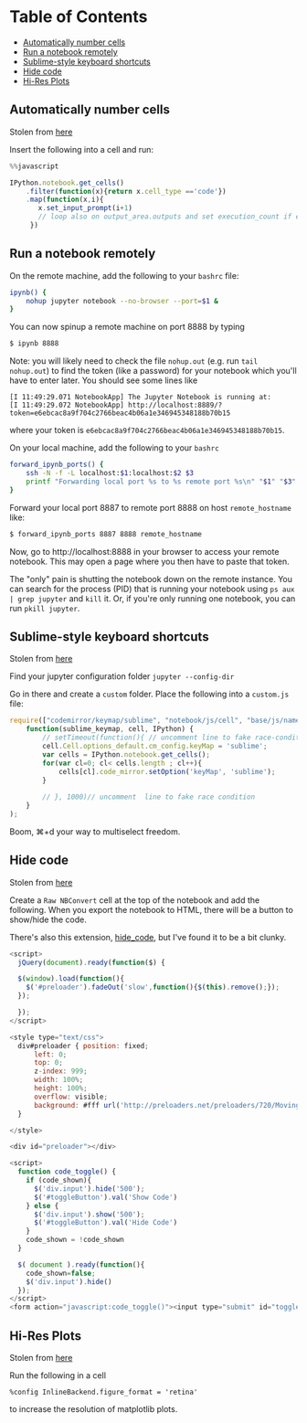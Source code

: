 # Table of Contents

- [Automatically number cells](#automatically-number-cells)
- [Run a notebook remotely](#run-a-notebook-remotely)
- [Sublime-style keyboard shortcuts](#sublime-style-keyboard-shortcuts)
- [Hide code](#hide-code)
- [Hi-Res Plots](#hi-res-plots)

## Automatically number cells

Stolen from [here](https://github.com/ipython/ipython/issues/6906)

Insert the following into a cell and run:

```javascript
%%javascript

IPython.notebook.get_cells()
    .filter(function(x){return x.cell_type =='code'})
    .map(function(x,i){
       x.set_input_prompt(i+1)
       // loop also on output_area.outputs and set execution_count if exist.
     })
```

## Run a notebook remotely

On the remote machine, add the following to your ```bashrc``` file:

```bash
ipynb() {
	nohup jupyter notebook --no-browser --port=$1 &
}
```

You can now spinup a remote machine on port 8888 by typing
```bash
$ ipynb 8888
```

Note: you will likely need to check the file `nohup.out` (e.g. run `tail nohup.out`) to find the token (like a password) for your notebook which you'll have to enter later. You should see some lines like

```
[I 11:49:29.071 NotebookApp] The Jupyter Notebook is running at:
[I 11:49:29.072 NotebookApp] http://localhost:8889/?token=e6ebcac8a9f704c2766beac4b06a1e346945348188b70b15
```

where your token is `e6ebcac8a9f704c2766beac4b06a1e346945348188b70b15`.

On your local machine, add the following to your ```bashrc```

```bash
forward_ipynb_ports() {
	ssh -N -f -L localhost:$1:localhost:$2 $3
	printf "Forwarding local port %s to %s remote port %s\n" "$1" "$3"  "$2"
}
```

Forward your local port 8887 to remote port 8888 on host ```remote_hostname``` like:

```bash
$ forward_ipynb_ports 8887 8888 remote_hostname
```

Now, go to http://localhost:8888 in your browser to access your remote notebook. This may open a page where you then have to paste that token.

The "only" pain is shutting the notebook down on the remote instance. You can search for the process (PID) that is running your notebook using `ps aux | grep jupyter` and ```kill``` it. Or, if you're only running one notebook, you can run `pkill jupyter`.

## Sublime-style keyboard shortcuts

Stolen from [here](http://blog.rtwilson.com/how-to-get-sublime-text-style-editing-in-the-ipythonjupyter-notebook/)

Find your jupyter configuration folder `jupyter --config-dir`

Go in there and create a `custom` folder. Place the following into a `custom.js` file:

```javascript
require(["codemirror/keymap/sublime", "notebook/js/cell", "base/js/namespace"],
    function(sublime_keymap, cell, IPython) {
        // setTimeout(function(){ // uncomment line to fake race-condition
        cell.Cell.options_default.cm_config.keyMap = 'sublime';
        var cells = IPython.notebook.get_cells();
        for(var cl=0; cl< cells.length ; cl++){
            cells[cl].code_mirror.setOption('keyMap', 'sublime');
        }
 
        // }, 1000)// uncomment  line to fake race condition 
    } 
);
```

Boom, ⌘+d your way to multiselect freedom.

## Hide code

Stolen from [here](http://chris-said.io/2016/02/13/how-to-make-polished-jupyter-presentations-with-optional-code-visibility/)

Create a `Raw NBConvert` cell at the top of the notebook and add the following. When you export the notebook to HTML, there will be a button to show/hide the code.

There's also this extension, [hide_code](https://github.com/kirbs-/hide_code), but I've found it to be a bit clunky.

```javascript
<script>
  jQuery(document).ready(function($) {

  $(window).load(function(){
    $('#preloader').fadeOut('slow',function(){$(this).remove();});
  });

  });
</script>

<style type="text/css">
  div#preloader { position: fixed;
      left: 0;
      top: 0;
      z-index: 999;
      width: 100%;
      height: 100%;
      overflow: visible;
      background: #fff url('http://preloaders.net/preloaders/720/Moving%20line.gif') no-repeat center center;
  }

</style>

<div id="preloader"></div>

<script>
  function code_toggle() {
    if (code_shown){
      $('div.input').hide('500');
      $('#toggleButton').val('Show Code')
    } else {
      $('div.input').show('500');
      $('#toggleButton').val('Hide Code')
    }
    code_shown = !code_shown
  }

  $( document ).ready(function(){
    code_shown=false;
    $('div.input').hide()
  });
</script>
<form action="javascript:code_toggle()"><input type="submit" id="toggleButton" value="Show Code"></form>
```

## Hi-Res Plots

Stolen from [here](https://gist.github.com/minrk/3301035)

Run the following in a cell

```
%config InlineBackend.figure_format = 'retina'
```

to increase the resolution of matplotlib plots.